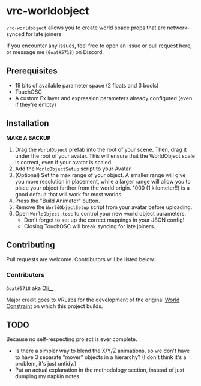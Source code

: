 # vrc-worldobject

`vrc-worldobject` allows you to create world space props that are network-synced for late joiners.

If you encounter any issues, feel free to open an issue or pull request here, or message me (`Goat#5718`) on Discord.

## Prerequisites

* 19 bits of available parameter space (2 floats and 3 bools)
* TouchOSC
* A custom Fx layer and expression parameters already configured (even if they're empty)

## Installation

**MAKE A BACKUP**

1. Drag the `WorldObject` prefab into the root of your scene. Then, drag it under the root of your avatar. This will ensure that the WorldObject scale is correct, even if your avatar is scaled.
2. Add the `WorldObjectSetup` script to your Avatar.
3. (Optional) Set the max range of your object. A smaller range will give you more resolution in placement, while a larger range will allow you to place your object farther from the world origin. 1000 (1 kilometer!!) is a good default that will work for most worlds.
4. Press the "Build Animator" button.
5. Remove the `WorldObjectSetup` script from your avatar before uploading.
6. Open `WorldObject.tosc` to control your new world object parameters.
   * Don't forget to set up the correct mappings in your JSON config!
   * Closing TouchOSC will break syncing for late joiners.
   
## Contributing

Pull requests are welcome. Contributors will be listed below.

### Contributors

`Goat#5718` aka [Oli__](https://vrchat.com/home/user/usr_d9a5fde5-9a01-4623-b868-1182d4434d35)

Major credit goes to VRLabs for the development of the original [World Constraint](https://vrlabs.dev/item/world-constraint) on which this project builds.

## TODO

Because no self-respecting project is ever complete.

* Is there a simpler way to blend the X/Y/Z animations, so we don't have to have 3 separate "mover" objects in a hierarchy? (I don't think it's a problem, it's just untidy.)
* Put an actual explanation in the methodology section, instead of just dumping my napkin notes.
